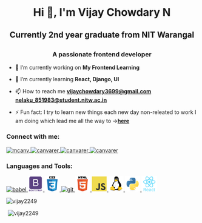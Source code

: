 <!---### Hi there 👋--->

<!--
**vijay2249/vijay2249** is a ✨ _special_ ✨ repository because its `README.md` (this file) appears on your GitHub profile.
Here are some ideas to get you started:
- 🔭 I’m currently working on ...
- 🌱 I’m currently learning ...
- 👯 I’m looking to collaborate on ...
- 👀 I’m interested in web development
- 🤔 I’m looking for help with ...
- 💬 Ask me about ...
- 📫 How to reach me: ...
- 😄 Pronouns: ...
- ⚡ Fun fact: ...
-->

<h1 align="center">Hi 👋, I'm Vijay Chowdary N</h1>
<h2 align="center"> Currently 2nd year graduate from NIT Warangal<h2>
<h3 align="center">A passionate frontend developer</h3>



- 🔭 I’m currently working on **My Frontend Learning**

- 🌱 I’m currently learning **React, Django, UI**

- 📫 How to reach me **vijaychowdary3699@gmail.com <br> nelaku_851983@student.nitw.ac.in**

- ⚡ Fun fact: I try to learn new things each new day non-releated to work I am doing which lead me all the way to ->**[here](https://github.com/DUMMY-the-BOT)**


<p align="left">
  <h3 align="left">Connect with me:</h3>
  <a href="https://www.linkedin.com/in/vijay-chowdary-nelakurthi/" target="blank">
    <img align="center" src="https://cdn.jsdelivr.net/npm/simple-icons@3.0.1/icons/linkedin.svg" alt="mcanv" height="30" width="40" />
  </a>
  <a href="https://codechef.com/users/vijay_2407" target="blank">
    <img align="center" src="https://cdn.jsdelivr.net/npm/simple-icons@3.0.1/icons/codechef.svg" alt="canvarer" height="30" width="40" />
  </a>
  <a href="https://codesandbox.io/u/vijay2249" target="blank">
    <img align="center" src="https://cdn.jsdelivr.net/npm/simple-icons@3.0.1/icons/codesandbox.svg" alt="canvarer" height="30" width="40" />
  </a>
  <a href="https://instagram.com/v_jai_cn" target="blank">
    <img align="center" src="https://cdn.jsdelivr.net/npm/simple-icons@3.0.1/icons/instagram.svg" alt="canvarer" height="30" width="40" />
  </a>
</p>

<h3 align="left">Languages and Tools:</h3>
<p align="left">
  <a href="https://babeljs.io/" target="_blank">
    <img src="https://www.vectorlogo.zone/logos/babeljs/babeljs-icon.svg" alt="babel" width="40" height="40"/>
  </a>
  <a href="https://getbootstrap.com" target="_blank">
    <img src="https://raw.githubusercontent.com/devicons/devicon/master/icons/bootstrap/bootstrap-plain-wordmark.svg" alt="bootstrap" width="40" height="40"/>
  </a>
  <a href="https://www.w3schools.com/css/" target="_blank">
    <img src="https://raw.githubusercontent.com/devicons/devicon/master/icons/css3/css3-original-wordmark.svg" alt="css3" width="40" height="40"/>
  </a>
  <a href="https://git-scm.com/" target="_blank">
    <img src="https://www.vectorlogo.zone/logos/git-scm/git-scm-icon.svg" alt="git" width="40" height="40"/>
  </a>
  <a href="https://www.w3.org/html/" target="_blank">
    <img src="https://raw.githubusercontent.com/devicons/devicon/master/icons/html5/html5-original-wordmark.svg" alt="html5" width="40" height="40"/>
  </a>
  <a href="https://developer.mozilla.org/en-US/docs/Web/JavaScript" target="_blank">
    <img src="https://raw.githubusercontent.com/devicons/devicon/master/icons/javascript/javascript-original.svg" alt="javascript" width="40" height="40"/>
  </a>
  <a href="https://www.linux.org/" target="_blank">
    <img src="https://raw.githubusercontent.com/devicons/devicon/master/icons/linux/linux-original.svg" alt="linux" width="40" height="40"/>
  </a>
  <a href="https://www.python.org" target="_blank">
    <img src="https://raw.githubusercontent.com/devicons/devicon/master/icons/python/python-original.svg" alt="python" width="40" height="40"/>
  </a>
  <a href="https://reactjs.org/" target="_blank">
    <img src="https://raw.githubusercontent.com/devicons/devicon/master/icons/react/react-original-wordmark.svg" alt="react" width="40" height="40"/>
  </a>
</p>

<p><img align="left" src="https://github-readme-stats.vercel.app/api/top-langs?username=vijay2249&show_icons=true&theme=radical&title_color=00ff4c&text_color=0059ff&bg_color=000000&locale=en&layout=compact" alt="vijay2249" /></p>
<br>
<p>&nbsp;<img align="center" src="https://github-readme-stats.vercel.app/api?username=vijay2249&show_icons=true&locale=en" alt="vijay2249" /></p>
